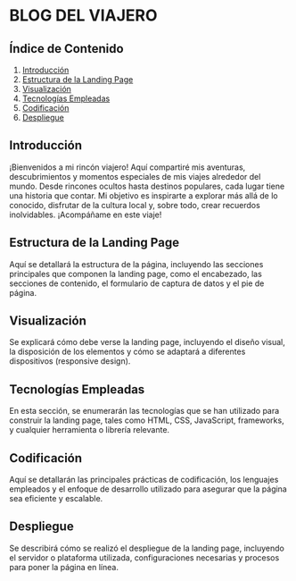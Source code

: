 # BLOG DEL VIAJERO

## Índice de Contenido
1. [Introducción](#introducción)
2. [Estructura de la Landing Page](#estructura-de-la-landing-page)
3. [Visualización](#visualización)
4. [Tecnologías Empleadas](#tecnologías-empleadas)
5. [Codificación](#codificación)
6. [Despliegue](#despliegue)

## Introducción
¡Bienvenidos a mi rincón viajero! Aquí compartiré mis aventuras, descubrimientos y momentos especiales de mis viajes alrededor del mundo. Desde rincones ocultos hasta destinos populares, cada lugar tiene una historia que contar. Mi objetivo es inspirarte a explorar más allá de lo conocido, disfrutar de la cultura local y, sobre todo, crear recuerdos inolvidables. ¡Acompáñame en este viaje!

## Estructura de la Landing Page
Aquí se detallará la estructura de la página, incluyendo las secciones principales que componen la landing page, como el encabezado, las secciones de contenido, el formulario de captura de datos y el pie de página.

## Visualización
Se explicará cómo debe verse la landing page, incluyendo el diseño visual, la disposición de los elementos y cómo se adaptará a diferentes dispositivos (responsive design).

## Tecnologías Empleadas
En esta sección, se enumerarán las tecnologías que se han utilizado para construir la landing page, tales como HTML, CSS, JavaScript, frameworks, y cualquier herramienta o librería relevante.

## Codificación
Aquí se detallarán las principales prácticas de codificación, los lenguajes empleados y el enfoque de desarrollo utilizado para asegurar que la página sea eficiente y escalable.

## Despliegue
Se describirá cómo se realizó el despliegue de la landing page, incluyendo el servidor o plataforma utilizada, configuraciones necesarias y procesos para poner la página en línea.
